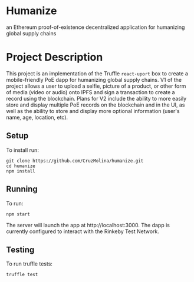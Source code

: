 # Humanize

an Ethereum proof-of-existence decentralized application for humanizing global supply chains

# Project Description

This project is an implementation of the Truffle `react-uport` box to create a mobile-friendly PoE dapp for humanizing global supply chains. V1 of the project allows a user to upload a selfie, picture of a product, or other form of media (video or audio) onto IPFS and sign a transaction to create a record using the blockchain. Plans for V2 include the ability to more easily store and display multiple PoE records on the blockchain and in the UI, as well as the ability to store and display more optional information (user's name, age, location, etc).

## Setup

To install run:

```
git clone https://github.com/CruzMolina/humanize.git
cd humanize
npm install
```

## Running

To run:

```
npm start
```

The server will launch the app at http://localhost:3000.
The dapp is currently configured to interact with the Rinkeby Test Network.

## Testing

To run truffle tests:

```
truffle test
```
